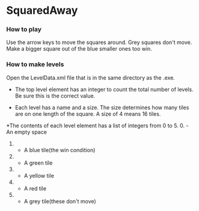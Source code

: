 # SquaredAway

### How to play
Use the arrow keys to move the squares around. Grey squares don't move. Make a bigger square out of the blue smaller ones too win.

### How to make levels
Open the LevelData.xml file that is in the same directory as the .exe.
* The top level element has an integer to count the total number of levels. Be sure this is the correct value.

* Each level has a name and a size. The size determines how many tiles are on one length of the square.
A size of 4 means 16 tiles.

*The contents of each level element has a list of integers from 0 to 5.
0. - An empty space
1. - A blue tile(the win condition)
2. - A green tile
3. - A yellow tile
4. - A red tile
5. - A grey tile(these don't move)



